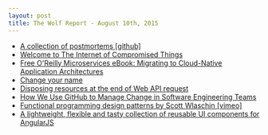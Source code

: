 ```yaml
---
layout: post
title: The Wolf Report - August 10th, 2015
---
```


- [A collection of postmortems [github]](https://github.com/danluu/post-mortems)
- [Welcome to The Internet of Compromised Things](http://blog.codinghorror.com/welcome-to-the-internet-of-compromised-things/)
- [Free O'Reilly Microservices eBook: Migrating to Cloud-Native Application Architectures](http://pivotal.io/platform-as-a-service/migrating-to-cloud-native-application-architectures-ebook)
- [Change your name](http://paulgraham.com/name.html)
- [Disposing resources at the end of Web API request](http://www.strathweb.com/2015/08/disposing-resources-at-the-end-of-web-api-request/)
- [How We Use GitHub to Manage Change in Software Engineering Teams](https://blog.newrelic.com/2015/07/28/github-engineering-culture/)
- [Functional programming design patterns by Scott Wlaschin [vimeo]](https://vimeo.com/113588389)
- [A lightweight, flexible and tasty collection of reusable UI components for AngularJS](http://zizzamia.com/ng-tasty/)
